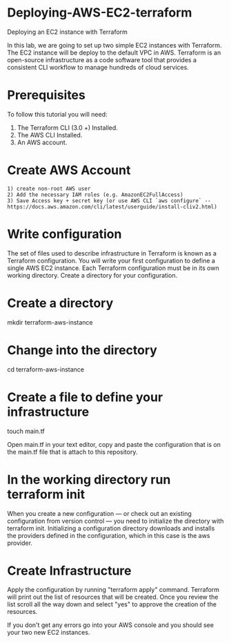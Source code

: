 # Deploying-AWS-EC2-terraform
Deploying an EC2 instance with Terraform

In this lab, we are going to set up two simple EC2 instances with Terraform. The EC2 instance will be deploy to the default VPC in AWS. Terraform is an open-source infrastructure as a code software tool that provides a consistent CLI workflow to manage hundreds of cloud services.

# Prerequisites

To follow this tutorial you will need:
1) The Terraform CLI (3.0 +)  Installed.
2) The AWS CLI Installed.
3) An AWS account. 
    
# Create AWS Account

    1) create non-root AWS user     
    2) Add the necessary IAM roles (e.g. AmazonEC2FullAccess)
    3) Save Access key + secret key (or use AWS CLI `aws configure` -- https://docs.aws.amazon.com/cli/latest/userguide/install-cliv2.html)

# Write configuration

The set of files used to describe infrastructure in Terraform is known as a Terraform configuration. You will write your first configuration to define a single AWS EC2 instance. Each Terraform configuration must be in its own working directory. Create a directory for your configuration.

# Create a directory

mkdir terraform-aws-instance

# Change into the directory

cd terraform-aws-instance

# Create a file to define your infrastructure

touch main.tf

Open main.tf in your text editor, copy and paste the configuration that is on the main.tf file that is attach to this repository.


# In the working directory run terraform init 

When you create a new configuration — or check out an existing configuration from version control — you need to initialize the directory with terraform init. Initializing a configuration directory downloads and installs the providers defined in the configuration, which in this case is the aws provider.

# Create Infrastructure

Apply the configuration  by running "terraform apply" command. Terraform will print out the list of resources that will be created.  Once you review the list scroll all the way down and select "yes" to approve the creation of the resources.

If you don't get any errors go into your AWS console and you should see your two new EC2 instances.




